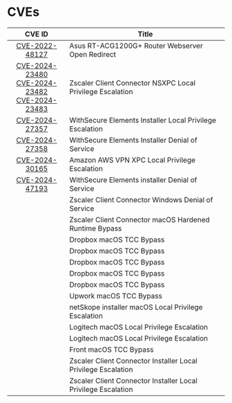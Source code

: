# CVEs

| CVE ID | Title |
| :---: | --- |
| [CVE-2022-48127](https://nvd.nist.gov/vuln/detail/CVE-2022-48127) | Asus RT-ACG1200G+ Router Webserver Open Redirect |
| [CVE-2024-23480](https://nvd.nist.gov/vuln/detail/CVE-2024-23480) <br> [CVE-2024-23482](https://nvd.nist.gov/vuln/detail/CVE-2024-23482) <br> [CVE-2024-23483](https://nvd.nist.gov/vuln/detail/CVE-2024-23483)| Zscaler Client Connector NSXPC Local Privilege Escalation |
| [CVE-2024-27357](https://nvd.nist.gov/vuln/detail/CVE-2024-27357) | WithSecure Elements Installer Local Privilege Escalation |
| [CVE-2024-27358](https://nvd.nist.gov/vuln/detail/CVE-2024-27358) | WithSecure Elements Installer Denial of Service |
| [CVE-2024-30165](https://nvd.nist.gov/vuln/detail/CVE-2024-30165) | Amazon AWS VPN XPC Local Privilege Escalation |
| [CVE-2024-47193](https://nvd.nist.gov/vuln/detail/CVE-2024-47193) | WithSecure Elements installer Denial of Service |
| | Zscaler Client Connector Windows Denial of Service |
| | Zscaler Client Connector macOS Hardened Runtime Bypass |
| | Dropbox macOS TCC Bypass |
| | Dropbox macOS TCC Bypass |
| | Dropbox macOS TCC Bypass | 
| | Dropbox macOS TCC Bypass |
| | Dropbox macOS TCC Bypass |
| | Upwork macOS TCC Bypass |
| | netSkope installer macOS Local Privilege Escalation |
| | Logitech macOS Local Privilege Escalation |
| | Logitech macOS Local Privilege Escalation |
| | Front macOS TCC Bypass |
| | Zscaler Client Connector Installer Local Privilege Escalation |
| | Zscaler Client Connector Installer Local Privilege Escalation |

